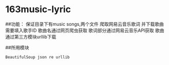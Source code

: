 # 163music-lyric

##功能：
    保证目录下有music songs,两个文件
    爬取网易云音乐歌词
    并下载歌曲
    需要填入歌手ID
    歌曲名通过网页爬虫获取
    歌词部分通过网易云音乐API获取
    歌曲通过第三方模块urllib下载

##所用模块

    BeautifulSoup json re urllib  
    
